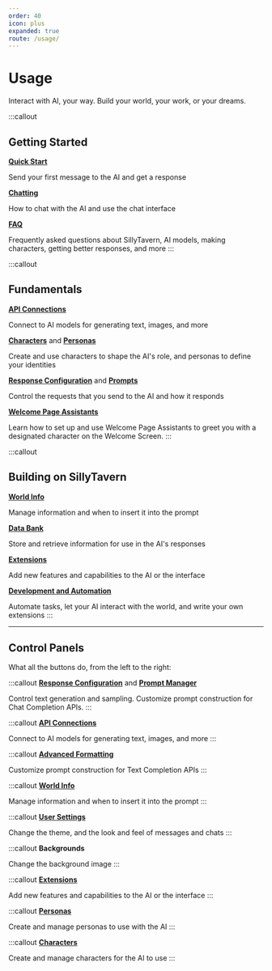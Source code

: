 ```yaml
---
order: 40
icon: plus
expanded: true
route: /usage/
---
```


# Usage

Interact with AI, your way. Build your world, your work, or your dreams.

:::callout
## Getting Started

**[Quick Start](/Usage/quick-start.md)**

Send your first message to the AI and get a response

**[Chatting](/Usage/Chatting/index.md)**

How to chat with the AI and use the chat interface

**[FAQ](/Usage/Common-Settings.md)**

Frequently asked questions about SillyTavern, AI models, making characters, getting better responses, and more
:::


:::callout
## Fundamentals

**[API Connections](/Usage/API_Connections/index.md)**

Connect to AI models for generating text, images, and more

**[Characters](/Usage/Characters/index.md)** and **[Personas](/Usage/personas.md)**

Create and use characters to shape the AI's role, and personas to define your identities

**[Response Configuration](/Usage/Common-Settings.md)** and **[Prompts](/Usage/Prompts/index.md)**

Control the requests that you send to the AI and how it responds

**[Welcome Page Assistants](/Usage/welcome-assistants.md)**

Learn how to set up and use Welcome Page Assistants to greet you with a designated character on the Welcome Screen.
:::

:::callout
## Building on SillyTavern

**[World Info](/Usage/worldinfo/index.md)**

Manage information and when to insert it into the prompt

**[Data Bank](/Usage/Characters/data-bank.md)**

Store and retrieve information for use in the AI's responses

**[Extensions](/extensions/index.md)**

Add new features and capabilities to the AI or the interface

**[Development and Automation](/For_Contributors/index.md)**

Automate tasks, let your AI interact with the world, and write your own extensions
:::

---

## Control Panels

What all the buttons do, from the left to the right:

:::callout
<i class="fa-solid fa-sliders fa-2xl fa-fw"></i> **[Response Configuration](/Usage/Common-Settings.md)**
and **[Prompt Manager](/Usage/Prompts/prompt-manager.md)**

Control text generation and sampling. Customize prompt construction for Chat Completion APIs.
:::

:::callout
<i class="fa-solid fa-plug fa-2xl fa-fw"></i> **[API Connections](/Usage/API_Connections/index.md)**

Connect to AI models for generating text, images, and more
:::

:::callout
<i class="fa-solid fa-font fa-2xl fa-fw"></i> **[Advanced Formatting](/Usage/Prompts/advancedformatting.md)**

Customize prompt construction for Text Completion APIs
:::

:::callout
<i class="fa-solid fa-book-atlas fa-2xl fa-fw"></i> **[World Info](/Usage/worldinfo/index.md)**

Manage information and when to insert it into the prompt
:::

:::callout
<i class="fa-solid fa-user-gear fa-2xl fa-fw"></i> **[User Settings](/Usage/User_Settings/index.md)**

Change the theme, and the look and feel of messages and chats
:::

:::callout
<i class="fa-solid fa-panorama fa-2xl fa-fw"></i> **Backgrounds**

Change the background image
:::

:::callout
<i class="fa-solid fa-cubes fa-2xl fa-fw"></i> **[Extensions](/extensions/index.md)**

Add new features and capabilities to the AI or the interface
:::

:::callout
<i class="fa-solid fa-face-smile fa-2xl fa-fw"></i> **[Personas](/Usage/personas.md)**

Create and manage personas to use with the AI
:::

:::callout
<i class="fa-solid fa-address-card fa-2xl fa-fw"></i> **[Characters](/Usage/Characters/index.md)**

Create and manage characters for the AI to use
:::




